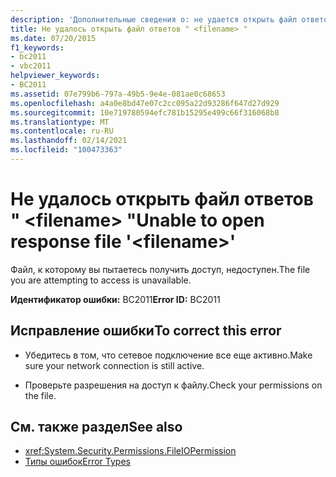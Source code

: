 ```yaml
---
description: 'Дополнительные сведения о: не удается открыть файл ответов " <filename> "'
title: Не удалось открыть файл ответов " <filename> "
ms.date: 07/20/2015
f1_keywords:
- bc2011
- vbc2011
helpviewer_keywords:
- BC2011
ms.assetid: 07e799b6-797a-49b5-9e4e-081ae0c68653
ms.openlocfilehash: a4a0e8bd47e07c2cc095a22d93286f647d27d929
ms.sourcegitcommit: 10e719780594efc781b15295e499c66f316068b8
ms.translationtype: MT
ms.contentlocale: ru-RU
ms.lasthandoff: 02/14/2021
ms.locfileid: "100473363"
---
```

# <a name="unable-to-open-response-file-filename"></a><span data-ttu-id="eb716-103">Не удалось открыть файл ответов " \<filename> "</span><span class="sxs-lookup"><span data-stu-id="eb716-103">Unable to open response file '\<filename>'</span></span>

<span data-ttu-id="eb716-104">Файл, к которому вы пытаетесь получить доступ, недоступен.</span><span class="sxs-lookup"><span data-stu-id="eb716-104">The file you are attempting to access is unavailable.</span></span>  
  
 <span data-ttu-id="eb716-105">**Идентификатор ошибки:** BC2011</span><span class="sxs-lookup"><span data-stu-id="eb716-105">**Error ID:** BC2011</span></span>  
  
## <a name="to-correct-this-error"></a><span data-ttu-id="eb716-106">Исправление ошибки</span><span class="sxs-lookup"><span data-stu-id="eb716-106">To correct this error</span></span>  
  
- <span data-ttu-id="eb716-107">Убедитесь в том, что сетевое подключение все еще активно.</span><span class="sxs-lookup"><span data-stu-id="eb716-107">Make sure your network connection is still active.</span></span>  
  
- <span data-ttu-id="eb716-108">Проверьте разрешения на доступ к файлу.</span><span class="sxs-lookup"><span data-stu-id="eb716-108">Check your permissions on the file.</span></span>  
  
## <a name="see-also"></a><span data-ttu-id="eb716-109">См. также раздел</span><span class="sxs-lookup"><span data-stu-id="eb716-109">See also</span></span>

- <xref:System.Security.Permissions.FileIOPermission>
- [<span data-ttu-id="eb716-110">Типы ошибок</span><span class="sxs-lookup"><span data-stu-id="eb716-110">Error Types</span></span>](../programming-guide/language-features/error-types.md)
